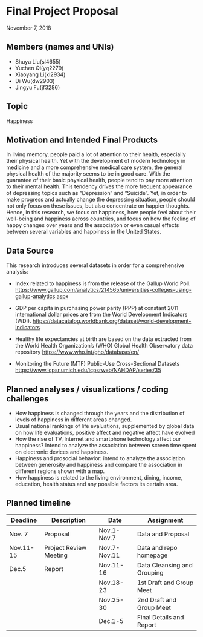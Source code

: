 Final Project Proposal
================
November 7, 2018

Members (names and UNIs)
------------------------

-   Shuya Liu(sl4655)
-   Yuchen Qi(yq2279)
-   Xiaoyang Li(xl2934)
-   Di Wu(dw2903)
-   Jingyu Fu(jf3286)

Topic
-----

Happiness

Motivation and Intended Final Products
--------------------------------------

In living memory, people paid a lot of attention to their health, especially their physical health. Yet with the development of modern technology in medicine and a more comprehensive medical care system, the general physical health of the majority seems to be in good care. With the guarantee of their basic physical health, people tend to pay more attention to their mental health. This tendency drives the more frequent appearance of depressing topics such as “Depression” and “Suicide”. Yet, in order to make progress and actually change the depressing situation, people should not only focus on these issues, but also concentrate on happier thoughts. Hence, in this research, we focus on happiness, how people feel about their well-being and happiness across countries, and focus on how the feeling of happy changes over years and the association or even casual effects between several variables and happiness in the United States.

Data Source
-----------

This research introduces several datasets in order for a comprehensive analysis:

-   Index related to happiness is from the release of the Gallup World Poll.
    <https://www.gallup.com/analytics/214565/universities-colleges-using-gallup-analytics.aspx>

-   GDP per capita in purchasing power parity (PPP) at constant 2011 international dollar prices are from the World Development Indicators (WDI).
    <https://datacatalog.worldbank.org/dataset/world-development-indicators>

-   Healthy life expectancies at birth are based on the data extracted from the World Health Organization’s (WHO) Global Health Observatory data repository
    <https://www.who.int/gho/database/en/>
-   Monitoring the Future (MTF) Public-Use Cross-Sectional Datasets
    <https://www.icpsr.umich.edu/icpsrweb/NAHDAP/series/35>

Planned analyses / visualizations / coding challenges
-----------------------------------------------------

-   How happiness is changed through the years and the distribution of levels of happiness in different areas changed.
-   Usual national rankings of life evaluations, supplemented by global data on how life evaluations, positive affect and negative affect have evolved
-   How the rise of TV, Internet and smartphone technology affect our happiness? Intend to analyze the association between screen time spent on electronic devices and happiness.
-   Happiness and prosocial behavior: intend to analyze the association between generosity and happiness and compare the association in different regions shown with a map.
-   How happiness is related to the living environment, dining, income, education, health status and any possible factors its certain area.

Planned timeline
----------------

| Deadline  | Description            | Date         | Assignment                  |
|-----------|------------------------|--------------|-----------------------------|
| Nov. 7    | Proposal               | Nov.1-Nov.7  | Data and Proposal           |
| Nov.11-15 | Project Review Meeting | Nov.7-Nov.11 | Data and repo homepage      |
| Dec.5     | Report                 | Nov.11-16    | Data Cleansing and Grouping |
|           |                        | Nov.18-23    | 1st Draft and Group Meet    |
|           |                        | Nov.25-30    | 2nd Draft and Group Meet    |
|           |                        | Dec.1-5      | Final Details and Report    |
